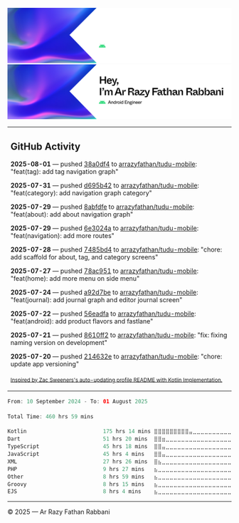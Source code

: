 ![Ar Razy Fathan Rabbani Banner](https://github.com/arrazyfathan/arrazyfathan/blob/main/media/banner-dark.png#gh-dark-mode-only)
![Ar Razy Fathan Rabbani Banner](https://github.com/arrazyfathan/arrazyfathan/blob/main/media/banner-light.png#gh-light-mode-only)

<table><tr><td valign="top" width="100%">    

## GitHub Activity

**2025-08-01** — pushed [38a0df4](https://github.com/arrazyfathan/tudu-mobile/commits/38a0df48d6337a0d525cea2950648e93e53edc93) to [arrazyfathan/tudu-mobile](https://github.com/arrazyfathan/tudu-mobile): "feat(tag): add tag navigation graph"

**2025-07-31** — pushed [d695b42](https://github.com/arrazyfathan/tudu-mobile/commits/d695b42a2a9aa23d268d744a0d2da33c271b39c3) to [arrazyfathan/tudu-mobile](https://github.com/arrazyfathan/tudu-mobile): "feat(category): add navigation graph category"

**2025-07-29** — pushed [8abfdfe](https://github.com/arrazyfathan/tudu-mobile/commits/8abfdfedb2355562be76ef8a220c496e6bf8d3c2) to [arrazyfathan/tudu-mobile](https://github.com/arrazyfathan/tudu-mobile): "feat(about): add about navigation graph"

**2025-07-29** — pushed [6e3024a](https://github.com/arrazyfathan/tudu-mobile/commits/6e3024a6111d48d9015efac91c98ee8c893abac3) to [arrazyfathan/tudu-mobile](https://github.com/arrazyfathan/tudu-mobile): "feat(navigation): add more routes"

**2025-07-28** — pushed [7485bd4](https://github.com/arrazyfathan/tudu-mobile/commits/7485bd438925f9c026f276d93173e2494c653baf) to [arrazyfathan/tudu-mobile](https://github.com/arrazyfathan/tudu-mobile): "chore: add scaffold for about, tag, and category screens"

**2025-07-27** — pushed [78ac951](https://github.com/arrazyfathan/tudu-mobile/commits/78ac95188ebef4f00cd2b39911530728ace5062b) to [arrazyfathan/tudu-mobile](https://github.com/arrazyfathan/tudu-mobile): "feat(home): add more menu on side menu"

**2025-07-24** — pushed [a92d7be](https://github.com/arrazyfathan/tudu-mobile/commits/a92d7bea9ed6ae491d34a1debd8ecf8daeca3d4a) to [arrazyfathan/tudu-mobile](https://github.com/arrazyfathan/tudu-mobile): "feat(journal): add journal graph and editor journal screen"

**2025-07-22** — pushed [56eadfa](https://github.com/arrazyfathan/tudu-mobile/commits/56eadfabb00076c3719c59536420be1674044410) to [arrazyfathan/tudu-mobile](https://github.com/arrazyfathan/tudu-mobile): "feat(android): add product flavors and fastlane"

**2025-07-21** — pushed [8610ff2](https://github.com/arrazyfathan/tudu-mobile/commits/8610ff2cb8b44e246659eadb6666e4b2acc3444f) to [arrazyfathan/tudu-mobile](https://github.com/arrazyfathan/tudu-mobile): "fix: fixing naming version on development"

**2025-07-20** — pushed [214632e](https://github.com/arrazyfathan/tudu-mobile/commits/214632e17d5d3fcc43536807edff8f1341f13563) to [arrazyfathan/tudu-mobile](https://github.com/arrazyfathan/tudu-mobile): "chore: update app versioning"
                
<sub><a href="https://github.com/ZacSweers/ZacSweers/">Inspired by Zac Sweeners's auto-updating profile README with Kotlin Implementation.</a></sub>
</table>

<!--START_SECTION:waka-->

```kotlin
From: 10 September 2024 - To: 01 August 2025

Total Time: 460 hrs 59 mins

Kotlin                        175 hrs 14 mins ⣿⣿⣿⣿⣿⣿⣿⣿⣿⣤⣀⣀⣀⣀⣀⣀⣀⣀⣀⣀⣀⣀⣀⣀⣀   37.29 %
Dart                          51 hrs 20 mins  ⣿⣿⣶⣀⣀⣀⣀⣀⣀⣀⣀⣀⣀⣀⣀⣀⣀⣀⣀⣀⣀⣀⣀⣀⣀   10.92 %
TypeScript                    45 hrs 18 mins  ⣿⣿⣤⣀⣀⣀⣀⣀⣀⣀⣀⣀⣀⣀⣀⣀⣀⣀⣀⣀⣀⣀⣀⣀⣀   09.64 %
JavaScript                    45 hrs 4 mins   ⣿⣿⣤⣀⣀⣀⣀⣀⣀⣀⣀⣀⣀⣀⣀⣀⣀⣀⣀⣀⣀⣀⣀⣀⣀   09.59 %
XML                           27 hrs 26 mins  ⣿⣦⣀⣀⣀⣀⣀⣀⣀⣀⣀⣀⣀⣀⣀⣀⣀⣀⣀⣀⣀⣀⣀⣀⣀   05.84 %
PHP                           9 hrs 27 mins   ⣦⣀⣀⣀⣀⣀⣀⣀⣀⣀⣀⣀⣀⣀⣀⣀⣀⣀⣀⣀⣀⣀⣀⣀⣀   02.01 %
Other                         8 hrs 59 mins   ⣦⣀⣀⣀⣀⣀⣀⣀⣀⣀⣀⣀⣀⣀⣀⣀⣀⣀⣀⣀⣀⣀⣀⣀⣀   01.91 %
Groovy                        8 hrs 15 mins   ⣦⣀⣀⣀⣀⣀⣀⣀⣀⣀⣀⣀⣀⣀⣀⣀⣀⣀⣀⣀⣀⣀⣀⣀⣀   01.76 %
EJS                           8 hrs 4 mins    ⣦⣀⣀⣀⣀⣀⣀⣀⣀⣀⣀⣀⣀⣀⣀⣀⣀⣀⣀⣀⣀⣀⣀⣀⣀   01.72 %
```

<!--END_SECTION:waka-->

---
© 2025 — Ar Razy Fathan Rabbani